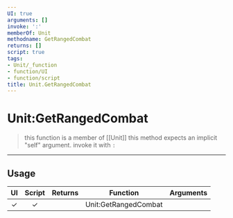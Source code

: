 ```yaml
---
UI: true
arguments: []
invoke: ':'
memberOf: Unit
methodname: GetRangedCombat
returns: []
script: true
tags:
- Unit/_function
- function/UI
- function/script
title: Unit.GetRangedCombat
---
```

# Unit:GetRangedCombat
> this function is a member of [[Unit]]
> this method expects an implicit "self" argument. invoke it with `:`
-----
## Usage
|  UI | Script | Returns | Function | Arguments |
|:---:|:------:|-------:|:--------:|:---------|
|✓|✓||Unit:GetRangedCombat||
